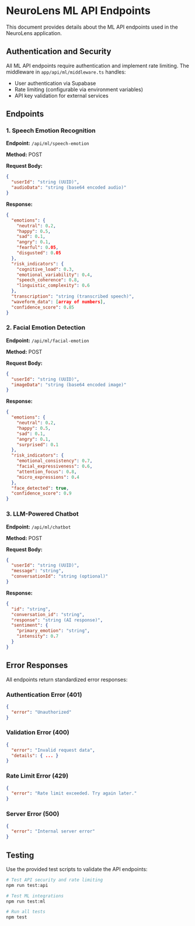 # NeuroLens ML API Endpoints

This document provides details about the ML API endpoints used in the NeuroLens application.

## Authentication and Security

All ML API endpoints require authentication and implement rate limiting. The middleware in `app/api/ml/middleware.ts` handles:

- User authentication via Supabase
- Rate limiting (configurable via environment variables)
- API key validation for external services

## Endpoints

### 1. Speech Emotion Recognition

**Endpoint:** `/api/ml/speech-emotion`

**Method:** POST

**Request Body:**
```json
{
  "userId": "string (UUID)",
  "audioData": "string (base64 encoded audio)"
}
```

**Response:**
```json
{
  "emotions": {
    "neutral": 0.2,
    "happy": 0.5,
    "sad": 0.1,
    "angry": 0.1,
    "fearful": 0.05,
    "disgusted": 0.05
  },
  "risk_indicators": {
    "cognitive_load": 0.3,
    "emotional_variability": 0.4,
    "speech_coherence": 0.8,
    "linguistic_complexity": 0.6
  },
  "transcription": "string (transcribed speech)",
  "waveform_data": [array of numbers],
  "confidence_score": 0.85
}
```

### 2. Facial Emotion Detection

**Endpoint:** `/api/ml/facial-emotion`

**Method:** POST

**Request Body:**
```json
{
  "userId": "string (UUID)",
  "imageData": "string (base64 encoded image)"
}
```

**Response:**
```json
{
  "emotions": {
    "neutral": 0.2,
    "happy": 0.5,
    "sad": 0.1,
    "angry": 0.1,
    "surprised": 0.1
  },
  "risk_indicators": {
    "emotional_consistency": 0.7,
    "facial_expressiveness": 0.6,
    "attention_focus": 0.8,
    "micro_expressions": 0.4
  },
  "face_detected": true,
  "confidence_score": 0.9
}
```

### 3. LLM-Powered Chatbot

**Endpoint:** `/api/ml/chatbot`

**Method:** POST

**Request Body:**
```json
{
  "userId": "string (UUID)",
  "message": "string",
  "conversationId": "string (optional)"
}
```

**Response:**
```json
{
  "id": "string",
  "conversation_id": "string",
  "response": "string (AI response)",
  "sentiment": {
    "primary_emotion": "string",
    "intensity": 0.7
  }
}
```

## Error Responses

All endpoints return standardized error responses:

### Authentication Error (401)
```json
{
  "error": "Unauthorized"
}
```

### Validation Error (400)
```json
{
  "error": "Invalid request data",
  "details": { ... }
}
```

### Rate Limit Error (429)
```json
{
  "error": "Rate limit exceeded. Try again later."
}
```

### Server Error (500)
```json
{
  "error": "Internal server error"
}
```

## Testing

Use the provided test scripts to validate the API endpoints:

```bash
# Test API security and rate limiting
npm run test:api

# Test ML integrations
npm run test:ml

# Run all tests
npm test
```